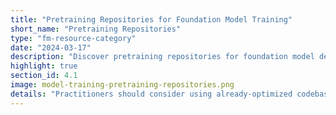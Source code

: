 ```yaml
---
title: "Pretraining Repositories for Foundation Model Training"
short_name: "Pretraining Repositories"
type: "fm-resource-category"
date: "2024-03-17"
description: "Discover pretraining repositories for foundation model development. Explore existing open-source codebases tailored for pretraining to optimize computational resources and enhance accessibility for new practitioners."
highlight: true
section_id: 4.1
image: model-training-pretraining-repositories.png
details: "Practitioners should consider using already-optimized codebases, especially in the pre-training phase, to ensure effective use of computational resources, capital, power, and effort. Existing open-source codebases targeted at foundation model pretraining can make pretraining significantly more accessible to new practitioners and help accumulate techniques for efficiency in model training."
---
```

